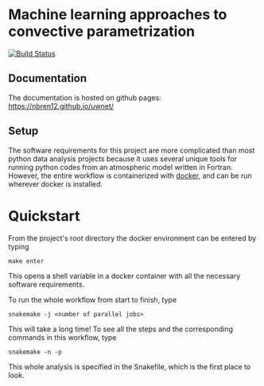 # Machine learning approaches to convective parametrization
[![Build
Status](https://travis-ci.org/nbren12/uwnet.svg?branch=master)](https://travis-ci.org/nbren12/uwnet)

## Documentation

The documentation is hosted on github pages: https://nbren12.github.io/uwnet/

## Setup

The software requirements for this project are more complicated than most
python data analysis projects because it uses several unique tools for running
python codes from an atmospheric model written in Fortran. However, the entire
workflow is containerized with [docker][docker], and can be run wherever docker
is installed.

# Quickstart

From the project's root directory the docker environment can be entered by
typing

    make enter

This opens a shell variable in a docker container with all the necessary
software requirements.

To run the whole workflow from start to finish, type
    
    snakemake -j <number of parallel jobs>

This will take a long time! To see all the steps and the corresponding commands
in this workflow, type

    snakemake -n -p

This whole analysis is specified in the Snakefile, which is the first place to
look.


[docker]: https://www.docker.com/
